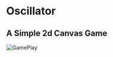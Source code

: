 # Oscillator
## A Simple 2d Canvas Game

![GamePlay](https://user-images.githubusercontent.com/59413787/89048479-85ecb500-d36d-11ea-876c-592566a72d72.gif)


